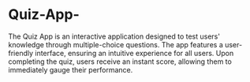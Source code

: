 # Quiz-App-
The Quiz App is an interactive application designed to test users' knowledge through multiple-choice questions. The app features a user-friendly interface, ensuring an intuitive experience for all users. Upon completing the quiz, users receive an instant score, allowing them to immediately gauge their performance. 
